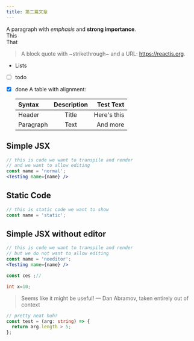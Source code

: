 ```yaml
---
title: 第二篇文章
---
```

A paragraph with *emphasis* and **strong importance**.
<br />
This
<br />
That
<br />
> A block quote with ~strikethrough~ and a URL: https://reactjs.org.
* Lists
* [ ] todo
* [x] done
  A table with alignment:
  
  | Syntax      | Description | Test Text     |
  | :---        |    :----:   |          ---: |
  | Header      | Title       | Here's this   |
  | Paragraph   | Text        | And more      |
## Simple JSX
~~~jsx
// this is code we want to transpile and render
// and we want to allow editing
const name = 'normal';
<Testing name={name} />
~~~
## Static Code
~~~jsx static
// this is static code we want to show
const name = 'static';
~~~
## Simple JSX without editor
~~~jsx noeditor
// this is code we want to transpile and render
// but we do not want to allow editing
const name = 'noeditor';
<Testing name={name} />
~~~

```js
const ces ;//
```
```java
int x=10;
```

> Seems like it might be useful!
> — Dan Abramov, taken entirely out of context

```ts
// pretty neat huh?
const test = (arg: string) => {
  return arg.length > 5;
};
```
